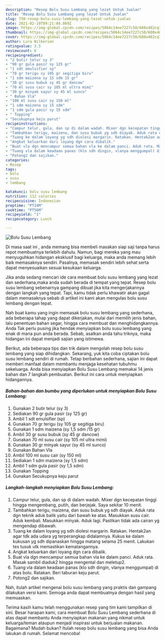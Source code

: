 ```yaml
---
description: "Resep Bolu Susu Lembang yang lezat Untuk Jualan"
title: "Resep Bolu Susu Lembang yang lezat Untuk Jualan"
slug: 750-resep-bolu-susu-lembang-yang-lezat-untuk-jualan
date: 2021-02-10T09:21:04.869Z
image: https://img-global.cpcdn.com/recipes/5064c14ee7227c50/680x482cq70/bolu-susu-lembang-foto-resep-utama.jpg
thumbnail: https://img-global.cpcdn.com/recipes/5064c14ee7227c50/680x482cq70/bolu-susu-lembang-foto-resep-utama.jpg
cover: https://img-global.cpcdn.com/recipes/5064c14ee7227c50/680x482cq70/bolu-susu-lembang-foto-resep-utama.jpg
author: Lura Wilkerson
ratingvalue: 3.5
reviewcount: 6
recipeingredient:
- "2 butir telur sy 3"
- "90 gr gula pasir sy 125 gr"
- "1 sdt emulsifier sp"
- "70 gr terigu sy 105 gr segitiga biru"
- "1 sdm maizena sy 15 sdm 15 gr"
- "30 gr susu bubuk sy 45 gr dancow"
- "70 ml susu cair sy 105 ml ultra mimi"
- "30 gr minyak sayur sy 45 ml sunco"
- " Bahan Vla"
- "100 ml susu cair sy 150 ml"
- "1 sdm maizena sy 15 sdm"
- "1 sdm gula pasir sy 15 sdm"
- " Topping"
- "Secukupnya keju parut"
recipeinstructions:
- "Campur telur, gula, dan sp di dalam wadah. Mixer dgn kecepatan tinggi hingga mengembang, putih, dan berjejak. Saya sekitar 10 menit."
- "Tambahkan terigu, maizena, dan susu bubuk yg sdh diayak. Aduk rata dgn teknik aduk balik yaitu dari bawah ke atas. Masukkan susu cair. Aduk kembali. Masukkan minyak. Aduk lagi. Pastikan tidak ada cairan yg mengendap dibawah."
- "Tuang ke dalam loyang yg sdh diolesi margarin. Ratakan. Hentak2an agar tdk ada udara yg terperangkap didalamnya. Kukus ke dalam kukusan yg sdh dipanaskan hingga matang selama 25 menit. Lakukan tes tusuk utk memastikan kematangannya."
- "Angkat keluarkan dari loyang dgn cara dibalik."
- "Buat vla dgn mencampur semua bahan vla ke dalam panci. Aduk rata. Masak sambil diaduk2 hingga mengental dan meletup2."
- "Tuang vla dalam keadaan panas (klo sdh dingin, vlanya menggumpal) di atas bolu. Ratakan. Beri taburan keju parut."
- "Potong2 dan sajikan."
categories:
- Resep
tags:
- bolu
- susu
- lembang

katakunci: bolu susu lembang 
nutrition: 112 calories
recipecuisine: Indonesian
preptime: "PT34M"
cooktime: "PT56M"
recipeyield: "1"
recipecategory: Lunch

---
```



![Bolu Susu Lembang](https://img-global.cpcdn.com/recipes/5064c14ee7227c50/680x482cq70/bolu-susu-lembang-foto-resep-utama.jpg)

Di masa  saat ini , anda memang bisa membeli masakan siap saji tanpa harus repot membuatnya terlebih dahulu. Namun, bagi mereka yang mau menyuguhkan hidangan eksklusif bagi keluarga, maka anda memang lebih baik memasaknya sendiri. Pasalnya, memasak sendiri lebih sehat serta dapat menyesuaikan sesuai kesukaan keluarga.

Jika anda sedang mencari ide cara membuat bolu susu lembang yang lezat dan sederhana,maka anda sudah berada di tempat yang tepat. Resep bolu susu lembang  sebenarnya gampang dibuat jika kita mengerjakannya dengan langkah yang tepat. Tapi, kamu tidak perlu khawatir akan gagal dalam memasaknya 
sebab di artikel ini kami akan mengulas bolu susu lembang dengan tepat.  



Nah buat kamu yang ingin memasak bolu susu lembang yang sederhana, ada beberapa tahap yang dapat dikerjakan, mulai dari memilih jenis bahan, lalu penentuan bahan segar, hingga cara membuat dan menghidangkannya. Anda Tak perlu pusing jika hendak menyiapkan bolu susu lembang yang enak di mana pun anda berada. Sebab, asalkan anda  tahu triknya, maka hidangan ini dapat menjadi sajian yang istimewa.

Berikut, ada beberapa tips dan trik dalam mengolah resep bolu susu lembang yang siap dihidangkan. Sekarang, yuk kita coba ciptakan bolu susu lembang sendiri di rumah. Tetap berbahan sederhana, sajian ini dapat memberi manfaat dalam membantu menjaga kesehatan tubuhmu sekeluarga. Anda bisa menyiapkan Bolu Susu Lembang memakai 14 jenis bahan dan 7 langkah pembuatan. Berikut ini cara untuk menyiapkan hidangannya.

<!--inarticleads1-->

##### Bahan-bahan dan bumbu yang diperlukan untuk menyiapkan Bolu Susu Lembang:

1. Gunakan 2 butir telur (sy 3)
1. Sediakan 90 gr gula pasir (sy 125 gr)
1. Ambil 1 sdt emulsifier (sp)
1. Gunakan 70 gr terigu (sy 105 gr segitiga biru)
1. Gunakan 1 sdm maizena (sy 1,5 sdm /15 gr)
1. Ambil 30 gr susu bubuk (sy 45 gr dancow)
1. Gunakan 70 ml susu cair (sy 105 ml ultra mimi)
1. Gunakan 30 gr minyak sayur (sy 45 ml sunco)
1. Gunakan  Bahan Vla
1. Ambil 100 ml susu cair (sy 150 ml)
1. Sediakan 1 sdm maizena (sy 1,5 sdm)
1. Ambil 1 sdm gula pasir (sy 1,5 sdm)
1. Gunakan  Topping
1. Gunakan Secukupnya keju parut




<!--inarticleads2-->

##### Langkah-langkah menyiapkan Bolu Susu Lembang:

1. Campur telur, gula, dan sp di dalam wadah. Mixer dgn kecepatan tinggi hingga mengembang, putih, dan berjejak. Saya sekitar 10 menit.
1. Tambahkan terigu, maizena, dan susu bubuk yg sdh diayak. Aduk rata dgn teknik aduk balik yaitu dari bawah ke atas. Masukkan susu cair. Aduk kembali. Masukkan minyak. Aduk lagi. Pastikan tidak ada cairan yg mengendap dibawah.
1. Tuang ke dalam loyang yg sdh diolesi margarin. Ratakan. Hentak2an agar tdk ada udara yg terperangkap didalamnya. Kukus ke dalam kukusan yg sdh dipanaskan hingga matang selama 25 menit. Lakukan tes tusuk utk memastikan kematangannya.
1. Angkat keluarkan dari loyang dgn cara dibalik.
1. Buat vla dgn mencampur semua bahan vla ke dalam panci. Aduk rata. Masak sambil diaduk2 hingga mengental dan meletup2.
1. Tuang vla dalam keadaan panas (klo sdh dingin, vlanya menggumpal) di atas bolu. Ratakan. Beri taburan keju parut.
1. Potong2 dan sajikan.




Nah, itulah artikel mengenai  bolu susu lembang  yang praktis dan gampang dilakukan versi kami. Semoga anda dapat membuatnya dengan hasil yang memuaskan. 

Terima kasih kamu telah menggunakan resep yang tim kami tampilkan di sini. Besar harapan kami, cara membuat  Bolu Susu Lembang sederhana di atas dapat membantu Anda menyiapkan makanan yang nikmat untuk keluarga/teman ataupun menjadi inspirasi untuk berjualan makanan. Bagaimana? Mudah bukan? Itulah resep bolu susu lembang yang bisa Anda lakukan di rumah. Selamat mencoba!

